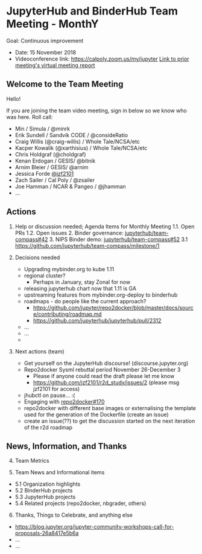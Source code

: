 # JupyterHub and BinderHub Team Meeting - MonthY

Goal: Continuous improvement

- Date: 15 November 2018
- Videoconference link: https://calpoly.zoom.us/my/jupyter
[Link to prior meeting's virtual meeting report](https://jupyterhub-team-compass.readthedocs.io/en/latest/monthly-meeting/2018-10-18.html)

## Welcome to the Team Meeting

Hello!

If you are joining the team video meeting, sign in below so we know who was here. Roll call:

* Min / Simula / @minrk
* Erik Sundell / Sandvik CODE / @consideRatio
* Craig Willis (@craig-willis) / Whole Tale/NCSA/etc
* Kacper Kowalik (@xarthisius) / Whole Tale/NCSA/etc
* Chris Holdgraf (@choldgraf)
* Kenan Erdogan / GESIS/ @bitnik
* Arnim Bleier / GESIS/ @arnim
* Jessica Forde [@jzf2101](https://github.com/jzf2101) 
* Zach Sailer / Cal Poly / @zsailer
* Joe Hamman / NCAR & Pangeo / @jhamman
* ...

## Actions

1. Help or discussion needed; Agenda Items for Monthly Meeting
 1.1. Open PRs
 1.2. Open issues
     2. Binder governance: [jupyterhub/team-compass#42](https://github.com/jupyterhub/team-compass/issues/42)
     3. NIPS Binder demo: [jupyterhub/team-compass#52](https://github.com/jupyterhub/team-compass/issues/52)
         3.1 https://github.com/jupyterhub/team-compass/milestone/1
     

2. Decisions needed
    - Upgrading mybinder.org to kube 1.11
    - regional cluster?
        - Perhaps in January, stay Zonal for now
    - releasing jupyterhub chart now that 1.11 is GA
    - upstreaming features from mybinder.org-deploy to binderhub
    - roadmaps - do people like the current approach?
        - https://github.com/jupyter/repo2docker/blob/master/docs/source/contributing/roadmap.md
        - https://github.com/jupyterhub/jupyterhub/pull/2312
    - ...
    - ...
    - 
3. Next actions (team)
    - Get yourself on the JupyterHub discourse! (discourse.jupyter.org)
    - Repo2docker Sysml rebuttal period November 26-December 3
        - Please if anyone could read the draft please let me know
        - https://github.com/jzf2101/r2d_study/issues/2 (please msg jzf2101 for access)
    - jhubctl on pause... :(
    - Engaging with [repo2docker#170](https://github.com/jupyter/repo2docker/issues/170)
    - repo2docker with different base images or externalising the template used for the generation of the Dockerfile (create an issue)
    - create an issue(??) to get the discussion started on the next iteration of the r2d roadmap


## News, Information, and Thanks

4. Team Metrics

5. Team News and Informational items
- 5.1 Organization highlights 
- 5.2 BinderHub projects
- 5.3 JupyterHub projects
- 5.4 Related projects (repo2docker, nbgrader, others)

6. Thanks, Things to Celebrate, and anything else
- https://blog.jupyter.org/jupyter-community-workshops-call-for-proposals-26a8417e5b6a
- ...
- ...